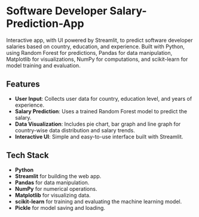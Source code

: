 # Software Developer Salary-Prediction-App
Interactive app, with UI powered by Streamlit, to predict software developer salaries based on country, education, and experience. Built with Python, using Random Forest for predictions, Pandas for data manipulation, Matplotlib for visualizations, NumPy for computations, and scikit-learn for model training and evaluation.

## Features

- **User Input**: Collects user data for country, education level, and years of experience.
- **Salary Prediction**: Uses a trained Random Forest model to predict the salary.
- **Data Visualization**: Includes pie chart, bar graph and line graph for country-wise data distribution and salary trends.
- **Interactive UI**: Simple and easy-to-use interface built with Streamlit.

## Tech Stack

- **Python**
- **Streamlit** for building the web app.
- **Pandas** for data manipulation.
- **NumPy** for numerical operations.
- **Matplotlib** for visualizing data.
- **scikit-learn** for training and evaluating the machine learning model.
- **Pickle** for model saving and loading.
